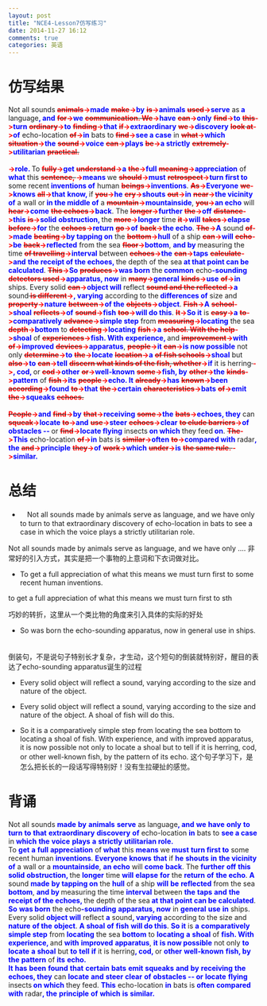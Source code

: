 ```yaml
---
layout: post
title: "NCE4-Lesson7仿写练习"
date: 2014-11-27 16:12
comments: true
categories: 英语
---
```


# 仿写结果

Not all sounds <span><del><b><font color="#FF0000">animals</font></b></del></span><b><font color="#FF0000">-></font></b><span><b><font color="#0000FF">made</font></b></span> <span><del><b><font color="#FF0000">make</font></b></del></span><b><font color="#FF0000">-></font></b><span><b><font color="#0000FF">by</font></b></span> <span><del><b><font color="#FF0000">is</font></b></del></span><b><font color="#FF0000">-></font></b><span><b><font color="#0000FF">animals</font></b></span> <span><del><b><font color="#FF0000">used</font></b></del></span><b><font color="#FF0000">-></font></b><span><b><font color="#0000FF">serve</font></b></span> as<span><b><font color="#0000FF"> a</font></b></span> language<span><b><font color="#0000FF">, and</font></b></span> <span><del><b><font color="#FF0000">for</font></b></del></span><b><font color="#FF0000">-></font></b><span><b><font color="#0000FF">we</font></b></span> <span><del><b><font color="#FF0000">communication. We</font></b></del></span><b><font color="#FF0000">-></font></b><span><b><font color="#0000FF">have</font></b></span> <span><del><b><font color="#FF0000">can</font></b></del></span><b><font color="#FF0000">-></font></b><span><b><font color="#0000FF">only</font></b></span> <span><del><b><font color="#FF0000">find</font></b></del></span><b><font color="#FF0000">-></font></b><span><b><font color="#0000FF">to</font></b></span> <span><del><b><font color="#FF0000">this</font></b></del></span><b><font color="#FF0000">-></font></b><span><b><font color="#0000FF">turn</font></b></span> <span><del><b><font color="#FF0000">ordinary</font></b></del></span><b><font color="#FF0000">-></font></b><span><b><font color="#0000FF">to</font></b></span> <span><del><b><font color="#FF0000">finding</font></b></del></span><b><font color="#FF0000">-></font></b><span><b><font color="#0000FF">that</font></b></span> <span><del><b><font color="#FF0000">if</font></b></del></span><b><font color="#FF0000">-></font></b><span><b><font color="#0000FF">extraordinary</font></b></span> <span><del><b><font color="#FF0000">we</font></b></del></span><b><font color="#FF0000">-></font></b><span><b><font color="#0000FF">discovery</font></b></span> <span><del><b><font color="#FF0000">look at</font></b></del></span><b><font color="#FF0000">-></font></b><span><b><font color="#0000FF">of</font></b></span> echo-location <span><del><b><font color="#FF0000">of</font></b></del></span><b><font color="#FF0000">-></font></b><span><b><font color="#0000FF">in</font></b></span> bats to <span><del><b><font color="#FF0000">find</font></b></del></span><b><font color="#FF0000">-></font></b><span><b><font color="#0000FF">see a case</font></b></span> in <span><del><b><font color="#FF0000">what</font></b></del></span><b><font color="#FF0000">-></font></b><span><b><font color="#0000FF">which</font></b></span> <span><del><b><font color="#FF0000">situation</font></b></del></span><b><font color="#FF0000">-></font></b><span><b><font color="#0000FF">the</font></b></span> <span><del><b><font color="#FF0000">sound</font></b></del></span><b><font color="#FF0000">-></font></b><span><b><font color="#0000FF">voice</font></b></span> <span><del><b><font color="#FF0000">can</font></b></del></span><b><font color="#FF0000">-></font></b><span><b><font color="#0000FF">plays</font></b></span> <span><del><b><font color="#FF0000">be</font></b></del></span><b><font color="#FF0000">-></font></b><span><b><font color="#0000FF">a strictly</font></b></span> <span><del><b><font color="#FF0000">extremely</font></b></del></span><b><font color="#FF0000">-></font></b><span><b><font color="#0000FF">utilitarian</font></b></span> <span><del><b><font color="#FF0000">practical.<br />
<br />
</font></b></del></span><b><font color="#FF0000">-></font></b><span><b><font color="#0000FF">role.
    </font></b></span>To <span><del><b><font color="#FF0000">fully</font></b></del></span><b><font color="#FF0000">-></font></b><span><b><font color="#0000FF">get</font></b></span> <span><del><b><font color="#FF0000">understand</font></b></del></span><b><font color="#FF0000">-></font></b><span><b><font color="#0000FF">a</font></b></span> <span><del><b><font color="#FF0000">the</font></b></del></span><b><font color="#FF0000">-></font></b><span><b><font color="#0000FF">full</font></b></span> <span><del><b><font color="#FF0000">meaning</font></b></del></span><b><font color="#FF0000">-></font></b><span><b><font color="#0000FF">appreciation</font></b></span> of<span><b><font color="#0000FF"> what</font></b></span> this <span><del><b><font color="#FF0000">sentence, </font></b></del></span><b><font color="#FF0000">-></font></b><span><b><font color="#0000FF">means </font></b></span>we <span><del><b><font color="#FF0000">should</font></b></del></span><b><font color="#FF0000">-></font></b><span><b><font color="#0000FF">must</font></b></span> <span><del><b><font color="#FF0000">retrospect</font></b></del></span><b><font color="#FF0000">-></font></b><span><b><font color="#0000FF">turn first to</font></b></span> some recent<span><b><font color="#0000FF"> inventions of</font></b></span> human <span><del><b><font color="#FF0000">beings</font></b></del></span><b><font color="#FF0000">-></font></b><span><b><font color="#0000FF">inventions</font></b></span>. <span><del><b><font color="#FF0000">As</font></b></del></span><b><font color="#FF0000">-></font></b><span><b><font color="#0000FF">Everyone</font></b></span> <span><del><b><font color="#FF0000">we</font></b></del></span><b><font color="#FF0000">-></font></b><span><b><font color="#0000FF">knows</font></b></span> <span><del><b><font color="#FF0000">all</font></b></del></span><b><font color="#FF0000">-></font></b><span><b><font color="#0000FF">that</font></b></span> <span><b><font color="#0000FF">know, </font></b></span>if <span><del><b><font color="#FF0000">you</font></b></del></span><b><font color="#FF0000">-></font></b><span><b><font color="#0000FF">he</font></b></span> <span><del><b><font color="#FF0000">cry</font></b></del></span><b><font color="#FF0000">-></font></b><span><b><font color="#0000FF">shouts</font></b></span> <span><del><b><font color="#FF0000">out</font></b></del></span><b><font color="#FF0000">-></font></b><span><b><font color="#0000FF">in</font></b></span> <span><del><b><font color="#FF0000">near</font></b></del></span><b><font color="#FF0000">-></font></b><span><b><font color="#0000FF">the vicinity of</font></b></span> a wall or<span><b><font color="#0000FF"> in the middle of</font></b></span> a <span><del><b><font color="#FF0000">mountain</font></b></del></span><b><font color="#FF0000">-></font></b><span><b><font color="#0000FF">mountainside</font></b></span>, <span><del><b><font color="#FF0000">you</font></b></del></span><b><font color="#FF0000">-></font></b><span><b><font color="#0000FF">an echo</font></b></span> will <span><del><b><font color="#FF0000">hear</font></b></del></span><b><font color="#FF0000">-></font></b><span><b><font color="#0000FF">come</font></b></span> <span><del><b><font color="#FF0000">the echoes</font></b></del></span><b><font color="#FF0000">-></font></b><span><b><font color="#0000FF">back</font></b></span>. The <span><del><b><font color="#FF0000">longer</font></b></del></span><b><font color="#FF0000">-></font></b><span><b><font color="#0000FF">further</font></b></span> <span><del><b><font color="#FF0000">the</font></b></del></span><b><font color="#FF0000">-></font></b><span><b><font color="#0000FF">off</font></b></span> <span><del><b><font color="#FF0000">distance</font></b></del></span><b><font color="#FF0000">-></font></b><span><b><font color="#0000FF">this</font></b></span> <span><del><b><font color="#FF0000">is</font></b></del></span><b><font color="#FF0000">-></font></b><span><b><font color="#0000FF">solid</font></b></span> <span><b><font color="#0000FF">obstruction, </font></b></span>the <span><del><b><font color="#FF0000">more</font></b></del></span><b><font color="#FF0000">-></font></b><span><b><font color="#0000FF">longer</font></b></span> time <span><del><b><font color="#FF0000">it</font></b></del></span><b><font color="#FF0000">-></font></b><span><b><font color="#0000FF">will</font></b></span> <span><del><b><font color="#FF0000">takes</font></b></del></span><b><font color="#FF0000">-></font></b><span><b><font color="#0000FF">elapse</font></b></span> <span><del><b><font color="#FF0000">before</font></b></del></span><b><font color="#FF0000">-></font></b><span><b><font color="#0000FF">for</font></b></span> the <span><del><b><font color="#FF0000">echoes</font></b></del></span><b><font color="#FF0000">-></font></b><span><b><font color="#0000FF">return</font></b></span> <span><del><b><font color="#FF0000">go</font></b></del></span><b><font color="#FF0000">-></font></b><span><b><font color="#0000FF">of</font></b></span> <span><del><b><font color="#FF0000">back</font></b></del></span><b><font color="#FF0000">-></font></b><span><b><font color="#0000FF">the echo</font></b></span>. <span><del><b><font color="#FF0000">The</font></b></del></span><b><font color="#FF0000">-></font></b><span><b><font color="#0000FF">A</font></b></span> sound <span><del><b><font color="#FF0000">of</font></b></del></span><b><font color="#FF0000">-></font></b><span><b><font color="#0000FF">made</font></b></span> <span><del><b><font color="#FF0000">beating</font></b></del></span><b><font color="#FF0000">-></font></b><span><b><font color="#0000FF">by tapping on</font></b></span> the <span><del><b><font color="#FF0000">bottom</font></b></del></span><b><font color="#FF0000">-></font></b><span><b><font color="#0000FF">hull</font></b></span> of a ship <span><del><b><font color="#FF0000">can</font></b></del></span><b><font color="#FF0000">-></font></b><span><b><font color="#0000FF">will</font></b></span> <span><del><b><font color="#FF0000">echo</font></b></del></span><b><font color="#FF0000">-></font></b><span><b><font color="#0000FF">be</font></b></span> <span><del><b><font color="#FF0000">back</font></b></del></span><b><font color="#FF0000">-></font></b><span><b><font color="#0000FF">reflected</font></b></span> from the sea <span><del><b><font color="#FF0000">floor</font></b></del></span><b><font color="#FF0000">-></font></b><span><b><font color="#0000FF">bottom</font></b></span>, <span><b><font color="#0000FF">and by </font></b></span>measuring the time <span><del><b><font color="#FF0000">of travelling</font></b></del></span><b><font color="#FF0000">-></font></b><span><b><font color="#0000FF">interval</font></b></span> between <span><del><b><font color="#FF0000">echoes</font></b></del></span><b><font color="#FF0000">-></font></b><span><b><font color="#0000FF">the</font></b></span> <span><del><b><font color="#FF0000">can</font></b></del></span><b><font color="#FF0000">-></font></b><span><b><font color="#0000FF">taps</font></b></span> <span><del><b><font color="#FF0000">calculate</font></b></del></span><b><font color="#FF0000">-></font></b><span><b><font color="#0000FF">and</font></b></span> <span><b><font color="#0000FF">the receipt of the echoes, </font></b></span>the depth of the sea<span><b><font color="#0000FF"> at that point can be calculated</font></b></span>. <span><del><b><font color="#FF0000">This</font></b></del></span><b><font color="#FF0000">-></font></b><span><b><font color="#0000FF">So</font></b></span> <span><del><b><font color="#FF0000">produces</font></b></del></span><b><font color="#FF0000">-></font></b><span><b><font color="#0000FF">was born</font></b></span> the<span><b><font color="#0000FF"> common</font></b></span> echo<span><b><font color="#0000FF">-sounding</font></b></span> <span><del><b><font color="#FF0000">detectors used</font></b></del></span><b><font color="#FF0000">-></font></b><span><b><font color="#0000FF">apparatus, now</font></b></span> in <span><del><b><font color="#FF0000">many</font></b></del></span><b><font color="#FF0000">-></font></b><span><b><font color="#0000FF">general</font></b></span> <span><del><b><font color="#FF0000">kinds</font></b></del></span><b><font color="#FF0000">-></font></b><span><b><font color="#0000FF">use</font></b></span> <span><del><b><font color="#FF0000">of</font></b></del></span><b><font color="#FF0000">-></font></b><span><b><font color="#0000FF">in</font></b></span> ships. Every solid <span><del><b><font color="#FF0000">can</font></b></del></span><b><font color="#FF0000">-></font></b><span><b><font color="#0000FF">object will</font></b></span> reflect <span><del><b><font color="#FF0000">sound and the reflected</font></b></del></span><b><font color="#FF0000">-></font></b><span><b><font color="#0000FF">a</font></b></span> sound<span><del><b><font color="#FF0000"> is different</font></b></del></span><b><font color="#FF0000">-></font></b><span><b><font color="#0000FF">, varying</font></b></span> according to the<span><b><font color="#0000FF"> differences of</font></b></span> size and <span><del><b><font color="#FF0000">property</font></b></del></span><b><font color="#FF0000">-></font></b><span><b><font color="#0000FF">nature</font></b></span> <span><del><b><font color="#FF0000">between</font></b></del></span><b><font color="#FF0000">-></font></b><span><b><font color="#0000FF">of the</font></b></span> <span><del><b><font color="#FF0000">objects</font></b></del></span><b><font color="#FF0000">-></font></b><span><b><font color="#0000FF">object</font></b></span>. <span><del><b><font color="#FF0000">Fish</font></b></del></span><b><font color="#FF0000">-></font></b><span><b><font color="#0000FF">A</font></b></span> <span><del><b><font color="#FF0000">school</font></b></del></span><b><font color="#FF0000">-></font></b><span><b><font color="#0000FF">shoal</font></b></span> <span><del><b><font color="#FF0000">reflects</font></b></del></span><b><font color="#FF0000">-></font></b><span><b><font color="#0000FF">of</font></b></span> <span><del><b><font color="#FF0000">sound</font></b></del></span><b><font color="#FF0000">-></font></b><span><b><font color="#0000FF">fish</font></b></span> <span><del><b><font color="#FF0000">too</font></b></del></span><b><font color="#FF0000">-></font></b><span><b><font color="#0000FF">will do this</font></b></span>. <span><del><b><font color="#FF0000">It</font></b></del></span><b><font color="#FF0000">-></font></b><span><b><font color="#0000FF">So it</font></b></span> is <span><del><b><font color="#FF0000">easy</font></b></del></span><b><font color="#FF0000">-></font></b><span><b><font color="#0000FF">a</font></b></span> <span><del><b><font color="#FF0000">to</font></b></del></span><b><font color="#FF0000">-></font></b><span><b><font color="#0000FF">comparatively</font></b></span> <span><del><b><font color="#FF0000">advance</font></b></del></span><b><font color="#FF0000">-></font></b><span><b><font color="#0000FF">simple step</font></b></span> from <span><del><b><font color="#FF0000">measuring</font></b></del></span><b><font color="#FF0000">-></font></b><span><b><font color="#0000FF">locating</font></b></span> the sea <span><del><b><font color="#FF0000">depth</font></b></del></span><b><font color="#FF0000">-></font></b><span><b><font color="#0000FF">bottom</font></b></span> to <span><del><b><font color="#FF0000">detecting</font></b></del></span><b><font color="#FF0000">-></font></b><span><b><font color="#0000FF">locating</font></b></span> <span><del><b><font color="#FF0000">fish</font></b></del></span><b><font color="#FF0000">-></font></b><span><b><font color="#0000FF">a</font></b></span> <span><del><b><font color="#FF0000">school. With the help</font></b></del></span><b><font color="#FF0000">-></font></b><span><b><font color="#0000FF">shoal</font></b></span> of <span><del><b><font color="#FF0000">experiences</font></b></del></span><b><font color="#FF0000">-></font></b><span><b><font color="#0000FF">fish. With</font></b></span> <span><b><font color="#0000FF">experience, </font></b></span>and <span><del><b><font color="#FF0000">improvement</font></b></del></span><b><font color="#FF0000">-></font></b><span><b><font color="#0000FF">with</font></b></span> <span><del><b><font color="#FF0000">of</font></b></del></span><b><font color="#FF0000">-></font></b><span><b><font color="#0000FF">improved</font></b></span> <span><del><b><font color="#FF0000">devices</font></b></del></span><b><font color="#FF0000">-></font></b><span><b><font color="#0000FF">apparatus</font></b></span>, <span><del><b><font color="#FF0000">people</font></b></del></span><b><font color="#FF0000">-></font></b><span><b><font color="#0000FF">it</font></b></span> <span><del><b><font color="#FF0000">can</font></b></del></span><b><font color="#FF0000">-></font></b><span><b><font color="#0000FF">is now possible</font></b></span> not only <span><del><b><font color="#FF0000">determine</font></b></del></span><b><font color="#FF0000">-></font></b><span><b><font color="#0000FF">to</font></b></span> <span><del><b><font color="#FF0000">the</font></b></del></span><b><font color="#FF0000">-></font></b><span><b><font color="#0000FF">locate</font></b></span> <span><del><b><font color="#FF0000">location</font></b></del></span><b><font color="#FF0000">-></font></b><span><b><font color="#0000FF">a</font></b></span> <span><del><b><font color="#FF0000">of fish schools</font></b></del></span><b><font color="#FF0000">-></font></b><span><b><font color="#0000FF">shoal</font></b></span> but <span><del><b><font color="#FF0000">also</font></b></del></span><b><font color="#FF0000">-></font></b><span><b><font color="#0000FF">to</font></b></span> <span><del><b><font color="#FF0000">can</font></b></del></span><b><font color="#FF0000">-></font></b><span><b><font color="#0000FF">tell</font></b></span> <span><del><b><font color="#FF0000">discern what kinds of the fish, whether</font></b></del></span><b><font color="#FF0000">-></font></b><span><b><font color="#0000FF">if</font></b></span> it is herring<span><del><b><font color="#FF0000"> </font></b></del></span><b><font color="#FF0000">-></font></b><span><b><font color="#0000FF">, cod, </font></b></span>or <span><del><b><font color="#FF0000">cod</font></b></del></span><b><font color="#FF0000">-></font></b><span><b><font color="#0000FF">other</font></b></span> <span><del><b><font color="#FF0000">or</font></b></del></span><b><font color="#FF0000">-></font></b><span><b><font color="#0000FF">well-known</font></b></span> <span><del><b><font color="#FF0000">some</font></b></del></span><b><font color="#FF0000">-></font></b><span><b><font color="#0000FF">fish, by</font></b></span> <span><del><b><font color="#FF0000">other</font></b></del></span><b><font color="#FF0000">-></font></b><span><b><font color="#0000FF">the</font></b></span> <span><del><b><font color="#FF0000">kinds</font></b></del></span><b><font color="#FF0000">-></font></b><span><b><font color="#0000FF">pattern</font></b></span> of <span><del><b><font color="#FF0000">fish</font></b></del></span><b><font color="#FF0000">-></font></b><span><b><font color="#0000FF">its</font></b></span> <span><del><b><font color="#FF0000">people</font></b></del></span><b><font color="#FF0000">-></font></b><span><b><font color="#0000FF">echo.
    It</font></b></span> <span><del><b><font color="#FF0000">already</font></b></del></span><b><font color="#FF0000">-></font></b><span><b><font color="#0000FF">has</font></b></span> <span><del><b><font color="#FF0000">known</font></b></del></span><b><font color="#FF0000">-></font></b><span><b><font color="#0000FF">been</font></b></span> <span><del><b><font color="#FF0000">according</font></b></del></span><b><font color="#FF0000">-></font></b><span><b><font color="#0000FF">found</font></b></span> <span><del><b><font color="#FF0000">to</font></b></del></span><b><font color="#FF0000">-></font></b><span><b><font color="#0000FF">that</font></b></span> <span><del><b><font color="#FF0000">the</font></b></del></span><b><font color="#FF0000">-></font></b><span><b><font color="#0000FF">certain</font></b></span> <span><del><b><font color="#FF0000">characteristics</font></b></del></span><b><font color="#FF0000">-></font></b><span><b><font color="#0000FF">bats</font></b></span> <span><del><b><font color="#FF0000">of</font></b></del></span><b><font color="#FF0000">-></font></b><span><b><font color="#0000FF">emit</font></b></span> <span><del><b><font color="#FF0000">the</font></b></del></span><b><font color="#FF0000">-></font></b><span><b><font color="#0000FF">squeaks</font></b></span> <span><del><b><font color="#FF0000">echoes.<br />
<br />
People</font></b></del></span><b><font color="#FF0000">-></font></b><span><b><font color="#0000FF">and</font></b></span> <span><del><b><font color="#FF0000">find</font></b></del></span><b><font color="#FF0000">-></font></b><span><b><font color="#0000FF">by</font></b></span> <span><del><b><font color="#FF0000">that</font></b></del></span><b><font color="#FF0000">-></font></b><span><b><font color="#0000FF">receiving</font></b></span> <span><del><b><font color="#FF0000">some</font></b></del></span><b><font color="#FF0000">-></font></b><span><b><font color="#0000FF">the</font></b></span> <span><del><b><font color="#FF0000">bats</font></b></del></span><b><font color="#FF0000">-></font></b><span><b><font color="#0000FF">echoes, they</font></b></span> can <span><del><b><font color="#FF0000">squeak</font></b></del></span><b><font color="#FF0000">-></font></b><span><b><font color="#0000FF">locate</font></b></span> <span><del><b><font color="#FF0000">to</font></b></del></span><b><font color="#FF0000">-></font></b><span><b><font color="#0000FF">and</font></b></span> <span><del><b><font color="#FF0000">use</font></b></del></span><b><font color="#FF0000">-></font></b><span><b><font color="#0000FF">steer</font></b></span> <span><del><b><font color="#FF0000">echoes</font></b></del></span><b><font color="#FF0000">-></font></b><span><b><font color="#0000FF">clear</font></b></span> <span><del><b><font color="#FF0000">to elude barriers</font></b></del></span><b><font color="#FF0000">-></font></b><span><b><font color="#0000FF">of</font></b></span> <span><b><font color="#0000FF">obstacles -- </font></b></span>or <span><del><b><font color="#FF0000">find</font></b></del></span><b><font color="#FF0000">-></font></b><span><b><font color="#0000FF">locate flying</font></b></span> insects<span><b><font color="#0000FF"> on which</font></b></span> they feed<span><b><font color="#0000FF"> on</font></b></span>. <span><del><b><font color="#FF0000">The</font></b></del></span><b><font color="#FF0000">-></font></b><span><b><font color="#0000FF">This</font></b></span> echo-location <span><del><b><font color="#FF0000">of</font></b></del></span><b><font color="#FF0000">-></font></b><span><b><font color="#0000FF">in</font></b></span> bats is <span><del><b><font color="#FF0000">similar</font></b></del></span><b><font color="#FF0000">-></font></b><span><b><font color="#0000FF">often</font></b></span> <span><del><b><font color="#FF0000">to</font></b></del></span><b><font color="#FF0000">-></font></b><span><b><font color="#0000FF">compared with</font></b></span> radar<span><b><font color="#0000FF">, the</font></b></span> <span><del><b><font color="#FF0000">and</font></b></del></span><b><font color="#FF0000">-></font></b><span><b><font color="#0000FF">principle</font></b></span> <span><del><b><font color="#FF0000">they</font></b></del></span><b><font color="#FF0000">-></font></b><span><b><font color="#0000FF">of</font></b></span> <span><del><b><font color="#FF0000">work</font></b></del></span><b><font color="#FF0000">-></font></b><span><b><font color="#0000FF">which</font></b></span> <span><del><b><font color="#FF0000">under</font></b></del></span><b><font color="#FF0000">-></font></b><span><b><font color="#0000FF">is</font></b></span> <span><del><b><font color="#FF0000">the same rule.   </font></b></del></span><b><font color="#FF0000">-></font></b><span><b><font color="#0000FF">similar.</font></b></span></div>

<!--more-->

# 总结

* 　Not all sounds made by animals serve as language, and we have only to turn to that extraordinary discovery of echo-location in bats to see a case in which the voice plays a strictly utilitarian role.

Not all sounds made by animals serve as language, and we have only ....
非常好的引入方式，其实是把一个事物的上意词和下衣词做对比。

* To get a full appreciation of what this means we must turn first to some recent human inventions.  

to get a full appreciation of what this means we must turn first to sth

巧妙的转折，这里从一个类比物的角度来引入具体的实际的好处

* So was born the echo-sounding apparatus, now in general use in ships. 　

倒装句，不是说句子特别长才复杂，才生动，这个短句的倒装就特别好，醒目的表达了echo-sounding apparatus诞生的过程

* Every solid object will reflect a sound, varying according to the size and nature of the object.

* Every solid object will reflect a sound, varying according to the size and nature of the object. A shoal of fish will do this. 

* So it is a comparatively simple step from locating the sea bottom to locating a shoal of fish. With experience, and with improved apparatus, it is now possible not only to locate a shoal but to tell if it is herring, cod, or other well-known fish, by the pattern of its echo.
这个句子学习下，是怎么把长长的一段话写得特别好！没有生拉硬扯的感觉。

# 背诵

</font></b></span>Not all sounds <span><b><font color="#0000FF">made</font></b></span> <span><b><font color="#0000FF">by</font></b></span> <span><b><font color="#0000FF">animals</font></b></span> <span><b><font color="#0000FF">serve</font></b></span> as language<span><b><font color="#0000FF">, and</font></b></span> <span><b><font color="#0000FF">we</font></b></span> <span><b><font color="#0000FF">have</font></b></span> <span><b><font color="#0000FF">only</font></b></span> <span><b><font color="#0000FF">to</font></b></span> <span><b><font color="#0000FF">turn</font></b></span> <span><b><font color="#0000FF">to</font></b></span> <span><b><font color="#0000FF">that</font></b></span> <span><b><font color="#0000FF">extraordinary</font></b></span> <span><b><font color="#0000FF">discovery</font></b></span> <span><b><font color="#0000FF">of</font></b></span> echo-location <span><b><font color="#0000FF">in</font></b></span> bats to <span><b><font color="#0000FF">see a case</font></b></span> in <span><b><font color="#0000FF">which</font></b></span> <span><b><font color="#0000FF">the</font></b></span> <span><b><font color="#0000FF">voice</font></b></span> <span><b><font color="#0000FF">plays</font></b></span> <span><b><font color="#0000FF">a</font></b></span> <span><b><font color="#0000FF">strictly</font></b></span> <span><b><font color="#0000FF">utilitarian role.<br />
    </font></b></span>To <span><b><font color="#0000FF">get</font></b></span> <span><b><font color="#0000FF">a</font></b></span> <span><b><font color="#0000FF">full</font></b></span> <span><b><font color="#0000FF">appreciation</font></b></span> of<span><b><font color="#0000FF"> what</font></b></span> this <span><b><font color="#0000FF">means </font></b></span>we <span><b><font color="#0000FF">must</font></b></span> <span><b><font color="#0000FF">turn first to</font></b></span> some recent human <span><b><font color="#0000FF">inventions</font></b></span>. <span><b><font color="#0000FF">Everyone</font></b></span> <span><b><font color="#0000FF">knows</font></b></span> <span><b><font color="#0000FF">that</font></b></span> if <span><b><font color="#0000FF">he</font></b></span> <span><b><font color="#0000FF">shouts</font></b></span> <span><b><font color="#0000FF">in</font></b></span> <span><b><font color="#0000FF">the vicinity of</font></b></span> a wall or a <span><b><font color="#0000FF">mountainside</font></b></span>, <span><b><font color="#0000FF">an echo</font></b></span> will <span><b><font color="#0000FF">come</font></b></span> <span><b><font color="#0000FF">back</font></b></span>. The <span><b><font color="#0000FF">further</font></b></span> <span><b><font color="#0000FF">off</font></b></span> <span><b><font color="#0000FF">this</font></b></span> <span><b><font color="#0000FF">solid</font></b></span> <span><b><font color="#0000FF">obstruction, </font></b></span>the <span><b><font color="#0000FF">longer</font></b></span> time <span><b><font color="#0000FF">will</font></b></span> <span><b><font color="#0000FF">elapse</font></b></span> <span><b><font color="#0000FF">for</font></b></span> the <span><b><font color="#0000FF">return</font></b></span> <span><b><font color="#0000FF">of</font></b></span> <span><b><font color="#0000FF">the echo</font></b></span>. <span><b><font color="#0000FF">A</font></b></span> sound <span><b><font color="#0000FF">made</font></b></span> <span><b><font color="#0000FF">by tapping on</font></b></span> the <span><b><font color="#0000FF">hull</font></b></span> of a ship <span><b><font color="#0000FF">will</font></b></span> <span><b><font color="#0000FF">be</font></b></span> <span><b><font color="#0000FF">reflected</font></b></span> from the sea <span><b><font color="#0000FF">bottom</font></b></span>, <span><b><font color="#0000FF">and by </font></b></span>measuring the time <span><b><font color="#0000FF">interval</font></b></span> between <span><b><font color="#0000FF">the</font></b></span> <span><b><font color="#0000FF">taps</font></b></span> <span><b><font color="#0000FF">and</font></b></span> <span><b><font color="#0000FF">the receipt of the echoes, </font></b></span>the depth of the sea<span><b><font color="#0000FF"> at that point can be calculated</font></b></span>. <span><b><font color="#0000FF">So</font></b></span> <span><b><font color="#0000FF">was born</font></b></span> the echo<span><b><font color="#0000FF">-sounding</font></b></span> <span><b><font color="#0000FF">apparatus, now</font></b></span> in <span><b><font color="#0000FF">general</font></b></span> <span><b><font color="#0000FF">use</font></b></span> <span><b><font color="#0000FF">in</font></b></span> ships. Every solid <span><b><font color="#0000FF">object will</font></b></span> reflect <span><b><font color="#0000FF">a</font></b></span> sound<span><b><font color="#0000FF">, varying</font></b></span> according to the size and <span><b><font color="#0000FF">nature</font></b></span> <span><b><font color="#0000FF">of the</font></b></span> <span><b><font color="#0000FF">object</font></b></span>. <span><b><font color="#0000FF">A</font></b></span> <span><b><font color="#0000FF">shoal</font></b></span> <span><b><font color="#0000FF">of</font></b></span> <span><b><font color="#0000FF">fish</font></b></span> <span><b><font color="#0000FF">will do this</font></b></span>. <span><b><font color="#0000FF">So it</font></b></span> is <span><b><font color="#0000FF">a</font></b></span> <span><b><font color="#0000FF">comparatively</font></b></span> <span><b><font color="#0000FF">simple step</font></b></span> from <span><b><font color="#0000FF">locating</font></b></span> the sea <span><b><font color="#0000FF">bottom</font></b></span> to <span><b><font color="#0000FF">locating</font></b></span> <span><b><font color="#0000FF">a</font></b></span> <span><b><font color="#0000FF">shoal</font></b></span> of <span><b><font color="#0000FF">fish. With</font></b></span> <span><b><font color="#0000FF">experience, </font></b></span>and <span><b><font color="#0000FF">with</font></b></span> <span><b><font color="#0000FF">improved</font></b></span> <span><b><font color="#0000FF">apparatus</font></b></span>, <span><b><font color="#0000FF">it</font></b></span> <span><b><font color="#0000FF">is now possible</font></b></span> not only <span><b><font color="#0000FF">to</font></b></span> <span><b><font color="#0000FF">locate</font></b></span> <span><b><font color="#0000FF">a</font></b></span> <span><b><font color="#0000FF">shoal</font></b></span> but <span><b><font color="#0000FF">to</font></b></span> <span><b><font color="#0000FF">tell</font></b></span> <span><b><font color="#0000FF">if</font></b></span> it is herring<span><b><font color="#0000FF">, cod, </font></b></span>or <span><b><font color="#0000FF">other</font></b></span> <span><b><font color="#0000FF">well-known</font></b></span> <span><b><font color="#0000FF">fish, by</font></b></span> <span><b><font color="#0000FF">the</font></b></span> <span><b><font color="#0000FF">pattern</font></b></span> of <span><b><font color="#0000FF">its</font></b></span> <span><b><font color="#0000FF">echo.<br />
    It</font></b></span> <span><b><font color="#0000FF">has</font></b></span> <span><b><font color="#0000FF">been</font></b></span> <span><b><font color="#0000FF">found</font></b></span> <span><b><font color="#0000FF">that</font></b></span> <span><b><font color="#0000FF">certain</font></b></span> <span><b><font color="#0000FF">bats</font></b></span> <span><b><font color="#0000FF">emit</font></b></span> <span><b><font color="#0000FF">squeaks</font></b></span> <span><b><font color="#0000FF">and</font></b></span> <span><b><font color="#0000FF">by</font></b></span> <span><b><font color="#0000FF">receiving</font></b></span> <span><b><font color="#0000FF">the</font></b></span> <span><b><font color="#0000FF">echoes, they</font></b></span> can <span><b><font color="#0000FF">locate</font></b></span> <span><b><font color="#0000FF">and</font></b></span> <span><b><font color="#0000FF">steer</font></b></span> <span><b><font color="#0000FF">clear</font></b></span> <span><b><font color="#0000FF">of</font></b></span> <span><b><font color="#0000FF">obstacles -- or</font></b></span> <span><b><font color="#0000FF">locate</font></b></span> <span><b><font color="#0000FF">flying</font></b></span> insects<span><b><font color="#0000FF"> on which</font></b></span> they feed. <span><b><font color="#0000FF">This</font></b></span> echo-location <span><b><font color="#0000FF">in</font></b></span> bats is <span><b><font color="#0000FF">often</font></b></span> <span><b><font color="#0000FF">compared with</font></b></span> radar<span><b><font color="#0000FF">, the</font></b></span> <span><b><font color="#0000FF">principle</font></b></span> <span><b><font color="#0000FF">of</font></b></span> <span><b><font color="#0000FF">which</font></b></span> <span><b><font color="#0000FF">is</font></b></span> <span><b><font color="#0000FF">similar.</font></b></span></div>
